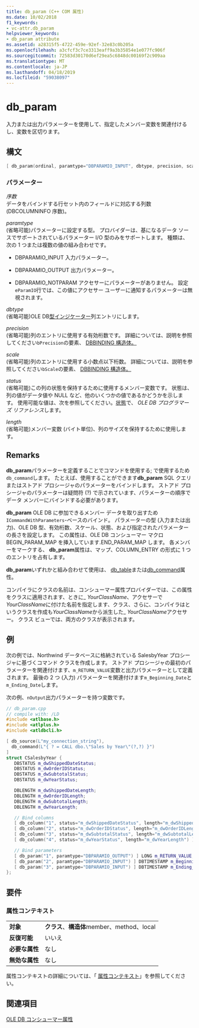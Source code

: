 ```yaml
---
title: db_param (C++ COM 属性)
ms.date: 10/02/2018
f1_keywords:
- vc-attr.db_param
helpviewer_keywords:
- db_param attribute
ms.assetid: a28315f5-4722-459e-92ef-32e83c0b205a
ms.openlocfilehash: a3cfcf3c7ce3313eaff9a3b35854e1e077fc906f
ms.sourcegitcommit: 72583d30170d6ef29ea5c6848dc00169f2c909aa
ms.translationtype: MT
ms.contentlocale: ja-JP
ms.lasthandoff: 04/18/2019
ms.locfileid: "59038097"
---
```

# <a name="dbparam"></a>db_param

入力または出力パラメーターを使用して、指定したメンバー変数を関連付けるし、変数を区切ります。

## <a name="syntax"></a>構文

```cpp
[ db_param(ordinal, paramtype="DBPARAMIO_INPUT", dbtype, precision, scale, status, length) ]
```

### <a name="parameters"></a>パラメーター

*序数*<br/>
データをバインドする行セット内のフィールドに対応する列数 (DBCOLUMNINFO 序数)。

*paramtype*<br/>
(省略可能)パラメーターに設定する型。 プロバイダーは、基になるデータ ソースでサポートされているパラメーター I/O 型のみをサポートします。 種類は、次の 1 つまたは複数の値の組み合わせです。

- DBPARAMIO_INPUT 入力パラメーター。

- DBPARAMIO_OUTPUT 出力パラメーター。

- DBPARAMIO_NOTPARAM アクセサーにパラメーターがありません。 設定`eParamIO`行では、この値にアクセサー ユーザーに通知するパラメーターは無視されます。

*dbtype*<br/>
(省略可能)OLE DB[型インジケーター](/previous-versions/windows/desktop/ms711251(v=vs.85))列エントリにします。

*precision*<br/>
(省略可能)列のエントリに使用する有効桁数です。 詳細については、説明を参照してください`bPrecision`の要素、 [DBBINDING 構造体。](/previous-versions/windows/desktop/ms716845(v=vs.85))

*scale*<br/>
(省略可能)列のエントリに使用する小数点以下桁数。 詳細については、説明を参照してください`bScale`の要素、 [DBBINDING 構造体。](/previous-versions/windows/desktop/ms716845(v=vs.85))

*status*<br/>
(省略可能)この列の状態を保持するために使用するメンバー変数です。 状態は、列の値がデータ値や NULL など、他のいくつかの値であるかどうかを示します。 使用可能な値は、次を参照してください。[状態](/previous-versions/windows/desktop/ms722617(v=vs.85))で、 *OLE DB プログラマーズ リファレンス*します。

*length*<br/>
(省略可能)メンバー変数 (バイト単位)、列のサイズを保持するために使用します。

## <a name="remarks"></a>Remarks

**db_param**パラメーターを定義することでコマンドを使用する; で使用するため`db_command`します。 たとえば、使用することができます**db_param** SQL クエリまたはストアド プロシージャのパラメーターをバインドします。 ストアド プロシージャのパラメーターは疑問符 (?) で示されています、パラメーターの順序でデータ メンバーにバインドする必要があります。

**db_param** OLE DB に参加できるメンバー データを取り出すため`ICommandWithParameters`-ベースのバインド。 パラメーターの型 (入力または出力)、OLE DB 型、有効桁数、スケール、状態、および指定されたパラメーターの長さを設定します。 この属性は、OLE DB コンシューマー マクロ BEGIN_PARAM_MAP を挿入しています.END_PARAM_MAP します。 各メンバーをマークする、 **db_param**属性は、マップ、COLUMN_ENTRY の形式に 1 つのエントリを占有します。

**db_param**いずれかと組み合わせて使用は、 [db_table](db-table.md)または[db_command](db-command.md)属性。

コンパイラにクラスの名前は、コンシューマー属性プロバイダーでは、この属性をクラスに適用されます、ときに\_ *YourClassName*、アクセサーで*YourClassName*に付けた名前を指定します、クラス、さらに、コンパイラはというクラスを作成も*YourClassName*から派生した\_ *YourClassName*アクセサー。  クラス ビューでは、両方のクラスが表示されます。

## <a name="example"></a>例

次の例では、Northwind データベースに格納されている SalesbyYear プロシージャに基づくコマンド クラスを作成します。 ストアド プロシージャの最初のパラメーターを関連付けます、`m_RETURN_VALUE`変数と出力パラメーターとして定義されます。 最後の 2 つ (入力) パラメーターを関連付けます`m_Beginning_Date`と`m_Ending_Date`します。

次の例、`nOutput`出力パラメーターを持つ変数です。

```cpp
// db_param.cpp
// compile with: /LD
#include <atlbase.h>
#include <atlplus.h>
#include <atldbcli.h>

[ db_source(L"my_connection_string"),
  db_command(L"{ ? = CALL dbo.\"Sales by Year\"(?,?) }")
]
struct CSalesbyYear {
   DBSTATUS m_dwShippedDateStatus;
   DBSTATUS m_dwOrderIDStatus;
   DBSTATUS m_dwSubtotalStatus;
   DBSTATUS m_dwYearStatus;

   DBLENGTH m_dwShippedDateLength;
   DBLENGTH m_dwOrderIDLength;
   DBLENGTH m_dwSubtotalLength;
   DBLENGTH m_dwYearLength;

   // Bind columns
   [ db_column("1", status="m_dwShippedDateStatus", length="m_dwShippedDateLength") ] DBTIMESTAMP m_ShippedDate;
   [ db_column("2", status="m_dwOrderIDStatus", length="m_dwOrderIDLength") ] LONG m_OrderID;
   [ db_column("3", status="m_dwSubtotalStatus", length="m_dwSubtotalLength") ] CURRENCY m_Subtotal;
   [ db_column("4", status="m_dwYearStatus", length="m_dwYearLength") ] TCHAR m_Year[31];

   // Bind parameters
   [ db_param("1", paramtype="DBPARAMIO_OUTPUT") ] LONG m_RETURN_VALUE;
   [ db_param("2", paramtype="DBPARAMIO_INPUT") ] DBTIMESTAMP m_Beginning_Date;
   [ db_param("3", paramtype="DBPARAMIO_INPUT") ] DBTIMESTAMP m_Ending_Date;
};
```

## <a name="requirements"></a>要件

### <a name="attribute-context"></a>属性コンテキスト

|||
|-|-|
|**対象**|**クラス**、**構造体**member、method、local|
|**反復可能**|いいえ|
|**必要な属性**|なし|
|**無効な属性**|なし|

属性コンテキストの詳細については、「 [属性コンテキスト](cpp-attributes-com-net.md#contexts)」を参照してください。

## <a name="see-also"></a>関連項目

[OLE DB コンシューマー属性](ole-db-consumer-attributes.md)
